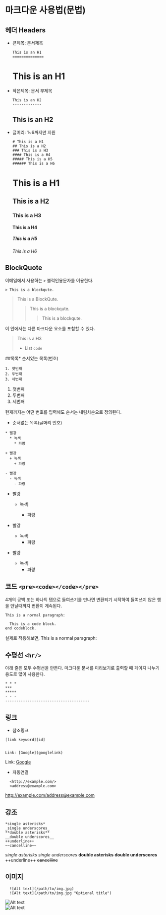 마크다운 사용법(문법)
=====================

헤더 Headers
------------

-	큰제목: 문서제목

	```
	This is an H1
	==============
	```

	This is an H1
	=============

-	작은제목: 문서 부제목

	```
	This is an H2
	-------------
	```

	This is an H2
	-------------

-	글머리: 1~6까지만 지원

	```
	# This is a H1
	## This is a H2
	### This is a H3
	#### This is a H4
	##### This is a H5
	###### This is a H6
	```

	This is a H1
	============

	This is a H2
	------------

	### This is a H3

	#### This is a H4

	##### This is a H5

	###### This is a H6

BlockQuote
----------

이메일에서 사용하는 `>` 블럭인용문자를 이용한다.

```
> This is a blockqute.
```

> This is a BlockQute.
>
> > This is a blockqute.
> >
> > > This is a blockqute.

이 안에서는 다른 마크다운 요소를 포함할 수 있다.

> This is a H3
>
> -	List `code`

##목록* 순서있는 목록(번호)

```
1. 첫번째
2. 두번째
3. 세번째
```

1.	첫번째
2.	두번째
3.	세번째

현재까지는 어떤 번호를 입력해도 순서는 내림차순으로 정의된다.

-	순서없는 목록(글머리 번호)

```
* 빨강
  * 녹색
    * 파랑

+ 빨강
  + 녹색
    + 파랑

- 빨강
  - 녹색
    - 파랑
```

-	빨강

	-	녹색

		-	파랑

-	빨강

	-	녹색
		-	파랑

-	빨강

	-	녹색
		-	파랑

코드 `<pre><code></code></pre>`
-------------------------------

4개의 공백 또는 하나의 탭으로 들여쓰기를 만나면 변환되기 시작하여 들여쓰지 않은 행을 만날때까지 변환이 계속된다.

```
This is a normal paragraph:

  This is a code block.
end codeblock.
```

실제로 적용해보면, This is a normal paragraph:

수평선 `<hr/>`
--------------

아래 줄은 모두 수평선을 만든다. 마크다운 문서를 미리보기로 출력할 때 페이지 나누기 용도로 많이 사용한다.

```
* * *
***
*****
- - -
--------------------------------------
```

링크
----

-	참조링크  

```
[link keyword][id]


Link: [Google](googlelink)

```

Link: [Google](https://google.com)

-	자동연결

```
  <http://example.com/>
  <address@example.com>
```

http://example.com/address@example.com

강조
----

```
*single asterisks*
_single underscores_
**double asterisks**
__double underscores__
++underline++
~~cancelline~~
```

*single asterisks* *single underscores* **double asterisks** **double underscores** ++underline++ ~~cancelline~~

이미지
------

```
  ![Alt text](/path/to/img.jpg)
  ![Alt text](/path/to/img.jpg "Optional title")
```

![Alt text](/path/to/crystal.png)  
![Alt text](/path/to/crystal.png)
